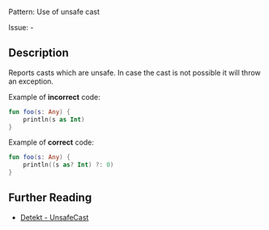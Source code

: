 Pattern: Use of unsafe cast

Issue: -

## Description

Reports casts which are unsafe. In case the cast is not possible it will throw an exception.

Example of **incorrect** code:

```kotlin
fun foo(s: Any) {
    println(s as Int)
}
```

Example of **correct** code:

```kotlin
fun foo(s: Any) {
    println((s as? Int) ?: 0)
}
```

## Further Reading

* [Detekt - UnsafeCast](https://arturbosch.github.io/detekt/potential-bugs.html#unsafecast)